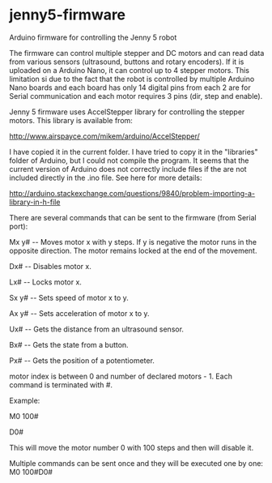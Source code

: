 # jenny5-firmware
Arduino firmware for controlling the Jenny 5 robot

The firmware can control multiple stepper and DC motors and can read data from various sensors (ultrasound, buttons and rotary encoders). If it is uploaded on a Arduino Nano, it can control up to 4 stepper motors. This limitation si due to the fact that the robot is controlled by multiple Arduino Nano boards and each board has only 14 digital pins from each 2 are for Serial communication and each motor requires 3 pins (dir, step and enable).

Jenny 5 firmware uses AccelStepper library for controlling the stepper motors. This library is available from:

http://www.airspayce.com/mikem/arduino/AccelStepper/

I have copied it in the current folder. I have tried to copy it in the "libraries" folder of Arduino, but I could not compile the program. It seems that the current version of Arduino does not correctly include files if the are not included directly in the .ino file. See here for more details:

http://arduino.stackexchange.com/questions/9840/problem-importing-a-library-in-h-file

There are several commands that can be sent to the firmware (from Serial port):

Mx y# -- Moves motor x with y steps. If y is negative the motor runs in the opposite direction. The motor remains locked at the end of the movement.

Dx# -- Disables motor x.

Lx# -- Locks motor x.

Sx y# -- Sets speed of motor x to y.

Ax y# -- Sets acceleration of motor x to y.

Ux# -- Gets the distance from an ultrasound sensor.

Bx# -- Gets the state from a button.

Px# -- Gets the position of a potentiometer.

motor index is between 0 and number of declared motors - 1.
Each command is terminated with #.

Example:

M0 100#

D0#

This will move the motor number 0 with 100 steps and then will disable it.

Multiple commands can be sent once and they will be executed one by one: M0 100#D0#
